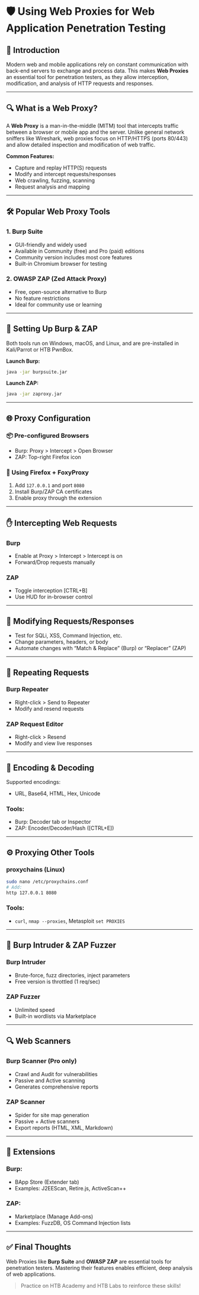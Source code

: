 # 🛡️ Using Web Proxies for Web Application Penetration Testing

## 📌 Introduction

Modern web and mobile applications rely on constant communication with back-end servers to exchange and process data. This makes **Web Proxies** an essential tool for penetration testers, as they allow interception, modification, and analysis of HTTP requests and responses.

---

## 🔍 What is a Web Proxy?

A **Web Proxy** is a man-in-the-middle (MITM) tool that intercepts traffic between a browser or mobile app and the server. Unlike general network sniffers like Wireshark, web proxies focus on HTTP/HTTPS (ports 80/443) and allow detailed inspection and modification of web traffic.

**Common Features:**
- Capture and replay HTTP(S) requests
- Modify and intercept requests/responses
- Web crawling, fuzzing, scanning
- Request analysis and mapping

---

## 🛠️ Popular Web Proxy Tools

### 1. Burp Suite
- GUI-friendly and widely used
- Available in Community (free) and Pro (paid) editions
- Community version includes most core features
- Built-in Chromium browser for testing

### 2. OWASP ZAP (Zed Attack Proxy)
- Free, open-source alternative to Burp
- No feature restrictions
- Ideal for community use or learning

---

## 🧰 Setting Up Burp & ZAP

Both tools run on Windows, macOS, and Linux, and are pre-installed in Kali/Parrot or HTB PwnBox.

**Launch Burp:**
```bash
java -jar burpsuite.jar
```

**Launch ZAP:**
```bash
java -jar zaproxy.jar
```

---

## 🌐 Proxy Configuration

### 📦 Pre-configured Browsers
- Burp: Proxy > Intercept > Open Browser
- ZAP: Top-right Firefox icon

### 🦊 Using Firefox + FoxyProxy
1. Add `127.0.0.1` and port `8080`
2. Install Burp/ZAP CA certificates
3. Enable proxy through the extension

---

## ✋ Intercepting Web Requests

### Burp
- Enable at Proxy > Intercept > Intercept is on
- Forward/Drop requests manually

### ZAP
- Toggle interception [CTRL+B]
- Use HUD for in-browser control

---

## 🧪 Modifying Requests/Responses

- Test for SQLi, XSS, Command Injection, etc.
- Change parameters, headers, or body
- Automate changes with “Match & Replace” (Burp) or “Replacer” (ZAP)

---

## 🔁 Repeating Requests

### Burp Repeater
- Right-click > Send to Repeater
- Modify and resend requests

### ZAP Request Editor
- Right-click > Resend
- Modify and view live responses

---

## 🔐 Encoding & Decoding

Supported encodings:
- URL, Base64, HTML, Hex, Unicode

### Tools:
- Burp: Decoder tab or Inspector
- ZAP: Encoder/Decoder/Hash ([CTRL+E])

---

## ⚙️ Proxying Other Tools

### proxychains (Linux)
```bash
sudo nano /etc/proxychains.conf
# Add:
http 127.0.0.1 8080
```

### Tools:
- `curl`, `nmap --proxies`, Metasploit `set PROXIES`

---

## 🚀 Burp Intruder & ZAP Fuzzer

### Burp Intruder
- Brute-force, fuzz directories, inject parameters
- Free version is throttled (1 req/sec)

### ZAP Fuzzer
- Unlimited speed
- Built-in wordlists via Marketplace

---

## 🔍 Web Scanners

### Burp Scanner (Pro only)
- Crawl and Audit for vulnerabilities
- Passive and Active scanning
- Generates comprehensive reports

### ZAP Scanner
- Spider for site map generation
- Passive + Active scanners
- Export reports (HTML, XML, Markdown)

---

## 🧩 Extensions

### Burp:
- BApp Store (Extender tab)
- Examples: J2EEScan, Retire.js, ActiveScan++

### ZAP:
- Marketplace (Manage Add-ons)
- Examples: FuzzDB, OS Command Injection lists

---

## ✅ Final Thoughts

Web Proxies like **Burp Suite** and **OWASP ZAP** are essential tools for penetration testers. Mastering their features enables efficient, deep analysis of web applications.

> Practice on HTB Academy and HTB Labs to reinforce these skills!

